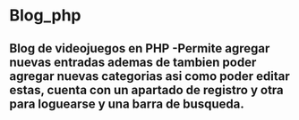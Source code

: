 # Blog_php
Blog de videojuegos en PHP
-Permite agregar nuevas entradas ademas de tambien poder agregar nuevas categorias asi como poder editar estas, cuenta con un apartado de registro y otra para loguearse y una barra de busqueda.
-
